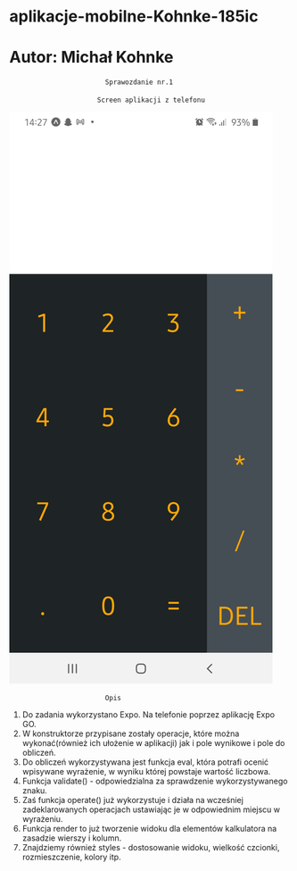 # aplikacje-mobilne-Kohnke-185ic
# Autor: Michał Kohnke

						   	Sprawozdanie nr.1

						  Screen aplikacji z telefonu
![alt text](https://github.com/MichalKohnke/aplikacje-mobilne-Kohnke-185ic/blob/master/lab1/lab1_screeny/appka.jpg)

							Opis
1. Do zadania wykorzystano Expo. Na telefonie poprzez aplikację Expo GO.
2. W konstruktorze przypisane zostały operacje, które można wykonać(również ich ułożenie w aplikacji) jak i pole wynikowe i pole do obliczeń.
3. Do obliczeń wykorzystywana jest funkcja eval, która potrafi ocenić wpisywane wyrażenie, w wyniku której powstaje wartość liczbowa.
4. Funkcja validate() - odpowiedzialna za sprawdzenie wykorzystywanego znaku.
5. Zaś funkcja operate() już wykorzystuje i działa na wcześniej zadeklarowanych operacjach ustawiając je w odpowiednim miejscu w wyrażeniu.
6. Funkcja render to już tworzenie widoku dla elementów kalkulatora na zasadzie wierszy i kolumn.
7. Znajdziemy również styles - dostosowanie widoku, wielkość czcionki, rozmieszczenie, kolory itp.
